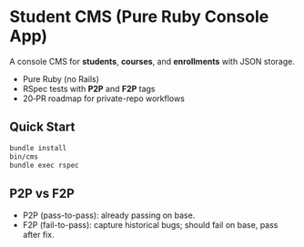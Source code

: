 # Student CMS (Pure Ruby Console App)

A console CMS for **students**, **courses**, and **enrollments** with JSON storage.
- Pure Ruby (no Rails)
- RSpec tests with **P2P** and **F2P** tags
- 20‑PR roadmap for private-repo workflows

## Quick Start
```bash
bundle install
bin/cms
bundle exec rspec
```

## P2P vs F2P
- P2P (pass-to-pass): already passing on base.
- F2P (fail-to-pass): capture historical bugs; should fail on base, pass after fix.
